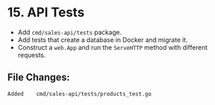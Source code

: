 # 15. API Tests

- Add `cmd/sales-api/tests` package.
- Add tests that create a database in Docker and migrate it.
- Construct a `web.App` and run the `ServeHTTP` method with different requests.


## File Changes:

```
Added    cmd/sales-api/tests/products_test.go
```